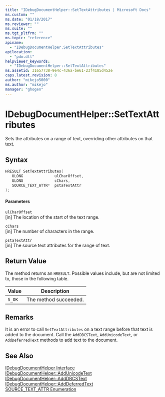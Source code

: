 ```yaml
---
title: "IDebugDocumentHelper::SetTextAttributes | Microsoft Docs"
ms.custom: ""
ms.date: "01/18/2017"
ms.reviewer: ""
ms.suite: ""
ms.tgt_pltfrm: ""
ms.topic: "reference"
apiname: 
  - "IDebugDocumentHelper.SetTextAttributes"
apilocation: 
  - "pdm.dll"
helpviewer_keywords: 
  - "IDebugDocumentHelper::SetTextAttributes"
ms.assetid: 31657738-9e4c-436a-be61-23f4185d452e
caps.latest.revision: 8
author: "mikejo5000"
ms.author: "mikejo"
manager: "ghogen"
---
```

# IDebugDocumentHelper::SetTextAttributes
Sets the attributes on a range of text, overriding other attributes on that text.  
  
## Syntax  
  
```cpp
HRESULT SetTextAttributes(  
   ULONG              ulCharOffset,  
   ULONG              cChars,  
   SOURCE_TEXT_ATTR*  pstaTextAttr  
);  
```  
  
#### Parameters  
 `ulCharOffset`  
 [in] The location of the start of the text range.  
  
 `cChars`  
 [in] The number of characters in the range.  
  
 `pstaTextAttr`  
 [in] The source text attributes for the range of text.  
  
## Return Value  
 The method returns an `HRESULT`. Possible values include, but are not limited to, those in the following table.  
  
|Value|Description|  
|-----------|-----------------|  
|`S_OK`|The method succeeded.|  
  
## Remarks  
 It is an error to call `SetTextAttributes` on a text range before that text is added to the document. Call the `AddDBCSText`, `AddUnicodeText`, or `AddDeferredText` methods to add text to the document.  
  
## See Also  
 [IDebugDocumentHelper Interface](../../winscript/reference/idebugdocumenthelper-interface.md)   
 [IDebugDocumentHelper::AddUnicodeText](../../winscript/reference/idebugdocumenthelper-addunicodetext.md)   
 [IDebugDocumentHelper::AddDBCSText](../../winscript/reference/idebugdocumenthelper-adddbcstext.md)   
 [IDebugDocumentHelper::AddDeferredText](../../winscript/reference/idebugdocumenthelper-adddeferredtext.md)   
 [SOURCE_TEXT_ATTR Enumeration](../../winscript/reference/source-text-attr-enumeration.md)
